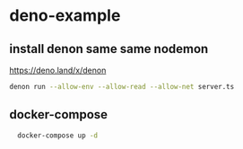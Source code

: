 # deno-example

## install denon same same nodemon

https://deno.land/x/denon

```sh
denon run --allow-env --allow-read --allow-net server.ts
```

## docker-compose
```sh
  docker-compose up -d
```
